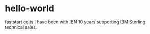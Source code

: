 # hello-world
faststart
edits
I have been with IBM 10 years supporting IBM Sterling technical sales.
